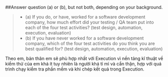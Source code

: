 ##Answer question (a) or (b), but not both, depending on your background.
> - (a) If you do, or have, worked for a software development company, how much effort did your testing / QA team put into each of the four test activities? (test design, automation, execution, evaluation)
> - (b) If you have never worked for a software development company, which of the four test activities do you think you are best qualified for? (test design, automation, execution, evaluation)

Theo em, bản thân em sẽ phù hợp nhất với Execution vì nền tảng kĩ thuật về kiểm thử của em khá ít tuy nhiên là người khá tỉ mỉ và cẩn thận, hợp với quá trình chạy kiểm tra phần mềm và khi chép kết quả trong Execution.

